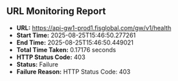 ## URL Monitoring Report

- **URL:** https://api-gw1-prod1.fisglobal.com/gw/v1/health
- **Start Time:** 2025-08-25T15:46:50.277261
- **End Time:** 2025-08-25T15:46:50.449021
- **Total Time Taken:** 0.17176 seconds
- **HTTP Status Code:** 403
- **Status:** Failure
- **Failure Reason:** HTTP Status Code: 403
